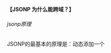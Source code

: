 #### 【JSONP 为什么能跨域？】
###### jsonp原理
JSONP的最基本的原理是：动态添加一个<script>标签，而script标签的src属性是**没有跨域的限制的**。这样说来，这种跨域方式其实与ajax XmlHttpRequest协议无关了

> 使用原生的script标签发起跨域请求 ↓
```
 <script>
         //回调函数
         function showData (result) {
             var data = JSON.stringify(result); //json对象转成字符串
             $("#text").val(data);
         }
 
         $(document).ready(function () {
 
             $("#btn").click(function () {
                 //向头部输入一个脚本，该脚本发起一个跨域请求
                 $("head").append("<script src='http://localhost:9090/student?callback=showData'><\/script>");
             });
         });
 </script>
```
++callback属性会在请求返回之后自动去调用后面的方法++

> 使用jsonp发起跨域请求 ↓
```
     <script>
 
         function showData (data) {
             console.info("调用showData");
 
             var result = JSON.stringify(data);
             $("#text").val(result);
         }
 
         $(document).ready(function () {
 
             $("#btn").click(function () {
 
                 $.ajax({
                     url: "http://localhost:9090/student",
                     type: "GET",
                     dataType: "jsonp",  //指定服务器返回的数据类型
                     jsonp: "theFunction",   
                     //指定参数名称,更改此属性会将默认的"callback参数改为自己自定义的
                     jsonpCallback: "showData", 
                     //指定回调函数名称,指定此参数之后,
                     //请求回来之后会先调用此方法再调用success方法.所以不管怎么样都会调用success
                     success: function (data) {
                         console.info("调用success");
                     }
                 });
             });
 
         });
     </script>
```
指定callback这个名称后，后台也需要跟着更改。
```
protected void doGet(HttpServletRequest request, HttpServletResponse response) throws ServletException, IOException {
    response.setCharacterEncoding("UTF-8");
    response.setContentType("text/html;charset=UTF-8");

    //数据
    List<Student> studentList = getStudentList();


    JSONArray jsonArray = JSONArray.fromObject(studentList);
    String result = jsonArray.toString();

    //前端传过来的回调函数名称
    String callback = request.getParameter("theFunction");
    //用回调函数名称包裹返回数据，这样，返回数据就作为回调函数的参数传回去了
    result = callback + "(" + result + ")";

    response.getWriter().write(result);
}
```
> jsonp方式**不支持POST方式跨域请求**，就算指定成POST方式，会自动转为GET方式；而后端如果设置成POST方式了，那就请求不了了。
> 
> jsonp的实现方式其实就是<script>脚本请求地址的方式一样，只是ajax的jsonp对其做了封装，所以可想而知，jsonp是不支持POST方式的。

<br>

---

##### 【动态页面中一个后添加的按钮怎么绑定事件】
> 因为js绑定事件代码在页面加载完成的时候就已经运行完成了,如果页面的元素本来不在页面上,绑定事件就会无效。而当你动态添加一个元素,而这个时候js早已运行完成了,所以就算你在原来的js上面已经写好绑定事件,再后来添加元素,也不会返回来调用这个绑定的js代码。所以一般都是使用事件委托来注册事件。就是在后面可能会动态加入元素的父标签上注册事件。该父标签下的所有子标签都会调用此方法。
```
$(document).on("click", "#site_add", function() { 
});
```
<br>

---


#### 【数组方法有哪些】
- push：向数组的末尾增加一项 返回值是数组的新长度
- unshift：向数组开头增加一项 返回值是数组的新长度
- pop:删除数组的末尾项 返回值是删除的数组项
- shift:删除数组开头项 返回被删除的开头项目
- splice：删除数组中的任意项 返回值是被删除的数组项
- slice:复制数组 返回值是复制到的新数组 写上数值之后 不包含被复制的最后一项

拼接：
- concat:把一个数组和另一个数组拼接在一起 返回拼接好的数组 
- join:把数组中的每一项 按照指定的分隔符拼接成字符串


排序：
- reverse:倒序数组 返回值倒序数组 原有数组改变
- sort:根据匿名函数进行冒泡排序 b-a倒序 a-b升序


兼容性不好：
- indexOf:返回获取项在数组中的索引
- lastIndexOf:返回获取项在数组中出现的最后一次索引
- forEach: 循环遍历数组 参数是一个匿名函数 默认返回为undefined
- map：循环遍历数组 参数是一个匿名函数

<br>

---

#### 【遍历数组的方法】
- **最传统方法 for循环**
- **for… in**
```
for(var i in arr){
     console.log(arr[i] +'/' + i);
 }
```
- **for... of**
```
 var arr = ["first","second",'third' ,"fourth",3,5,8];
 for(var item of arr){
     console.log(item);
 }
 //输出结果：
     first
     second
     third
     fourth
     3
     5
     8
```

for..in 和 for..of 都能遍历数组,但是有区别。遍历的item值，for...in 是数组遍历的下标值(0...length-1)；而for...of 遍历的item值是数值每一项确切的值。即 **for…in 循环出来的是key, for…of循环出来的是value**


```
var arr = ["first","second",'third' ,"fourth",3,5,8];
    //给数组添加新属性
    arr.name = 'zhangsan';
    for(var item of arr){
        console.log(item);
    }
    //输出：
        first 
        second
        third
        fourth
        3
        5
        8
    console.log('--------------分隔符----------------');
    for(var item in arr){
        console.log(arr[item] + '/' + item);
    }
    //输出：
     first/0
     second/1
     third/2
     fourth/3
     3/4
     5/5
     8/6 
     zhangsan/name
```
> 从上述代码可知：for...in 循环除了遍历数组元素外，还会遍历自定义属性，for...of只可以循环可迭代的可迭代属性，不可迭代属性在循环中被忽略了

- **foreach方法**：被传递给foreach的函数会在数组的每个元素上执行一次，元素作为参数传递给该函数
```
   var arr = ["first","second","third","fourth",3,5,8];
    //element 表示arr的单元项，index 表示arr单元项对应的索引值
    arr.forEach(function(element,index){
        console.log(element + '/' + index);

    })
    //输出结果：
      first/0
      second/1
      third/2
      fourth/3
      3/4
      5/5
      8/6
```
**注意**：未赋值的值是不会在foreach循环迭代的，但是手动赋值为undefined的元素是会被列出的
```
var arr = ['hhsfkh', '23234', , undefined, '3423',2423]
arr.forEach(function(element,index){
    console.log(element,index)
})
//输出结果
/*
hhsfkh 0
23234 1
undefined 3
3423 4
2423 5
*/
```
- **map 遍历数组**：通过callback对数组元素进行操作，并将所有操作结果放入数组中并返回该数组
```
var arr = ["first","second",'third' ,"fourth"];
 var arr2 = arr.map(function(item){
    return item.toUpperCase();
 })
 console.log(arr2);
 //输出：
 [FIRST,SECOND,THIRD, FOURTH]
```

- **filter函数**：返回一个包含所有在回调函数上返回为true的元素新数组，回调函数在此担任的是过滤器的角色，当元素符合条件，过滤器就返回true,而filter则会返回所有符合过滤条件的元素
```
var arr = ["first","second",'third' ,"fourth",3,5,8];
    var arr3 = arr.filter(function(item){
        if(typeof item == 'number'){
            return item;
        }
    })
    console.log(arr3);
    //输出结果： 
    [3,5,8]   
```

- **every函数**：当数组中的**每一个元素**在callback上被返回true时就返回true(注意：要求每一个单元项都返回true时才为true)
```
var arr = ["first","second",'third' ,"fourth",3,5,8];
var bol = arr.every(function(element){
    if(typeof element == 'string'){
        return element;
    }
 })
 console.log(bol); //false
```
**注意！！**
every()与filter()的区别是：后者会返回所有符合过滤条件的元素；前者会判断是不是数组中的所有元素都符合条件，并且返回的是布尔值

- some方法：只要数组中**有一项**在callback上就返回true
```
var arr = ["first","second",'third' ,"fourth",3,5,8];
    var bol = arr.some(function(element){
        if(typeof element == 'string'){
            return element;
        }
    })
    console.log(bol); //true
```
**注意！！**
every()与some()的区别是：前者要求所有元素都符合条件才返回true,后者要求只要有符合条件的就返回true

<br>

---

#### position的取值

取值 | 描述
---|---
absolute | 生成绝对定位的元素，相对于 static 定位以外的第一个父元素进行定位。<br>元素的位置通过 "left", "top", "right" 以及 "bottom" 属性进行规定。
fixed | 生成绝对定位的元素，相对于浏览器窗口进行定位。元素的位置通过 "left", "top", "right" 以及 "bottom" 属性进行规定。
relative | 生成相对定位的元素，相对于其正常位置进行定位。因此，"left:20" 会向元素的 LEFT 位置添加 20 像素。
static | 默认值。没有定位，元素出现在正常的流中（忽略 top, bottom, left, right 或者 z-index 声明）。
inherit | 规定应该从父元素继承 position 属性的值。

#### 304状态码
是对客户端有缓存情况下服务端的一种响应。
> 客户端在请求一个文件的时候，发现自己缓存的文件有 Last Modified ，那么在请求中会包含 If Modified Since ，这个时间就是缓存文件的 Last Modified 。因此，如果请求中包含 If Modified Since，就说明已经有缓存在客户端。服务端只要判断这个时间和当前请求的文件的修改时间就可以确定是返回 304 还是 200 。

对于静态文件，例如：CSS、图片，服务器会自动完成 Last Modified 和 If Modified Since 的比较，完成缓存或者更新。但是对于动态页面，就是动态产生的页面，往往没有包含 Last Modified 信息，这样浏览器、网关等都不会做缓存，也就是在每次请求的时候都完成一个 200 的请求。

因此，对于动态页面做缓存加速，首先要在 Response 的 HTTP Header 中增加 Last Modified 定义，其次根据 Request 中的 If Modified Since 和被请求内容的更新时间来返回 200 或者 304 。虽然在返回 304 的时候已经做了一次数据库查询，但是可以避免接下来更多的数据库查询，并且没有返回页面内容而只是一个 HTTP Header，从而大大的降低带宽的消耗，对于用户的感觉也是提高。当这些缓存有效的时候，通过 Fiddler 或HttpWatch 查看一个请求会得到这样的结果：

- 第一次访问 200 <br>
- 按F5刷新（第二次访问） 304 <br>
- 按Ctrl+F5强制刷新 200


#### 【CSS盒模型】
- 标准盒模型 content-box
- IE盒模型 border-box

CSS模型之间转换
```
{
    box-sizing: border-box | content-box;
}
```
##### 标准盒模型

![image](https://images2017.cnblogs.com/blog/1265396/201711/1265396-20171119143703656-1332857321.png)

盒子总宽高只有content的内容,在css中设置宽度只会设置content的width。当设置了padding和border属性时，总宽高就会增加。
> **allWidth = width + padding-right + padding-left + boder-left + border-right**

#####  IE盒模型

![image](https://images2017.cnblogs.com/blog/1265396/201711/1265396-20171119144229156-49945808.png)

css设置的width已经包括padding和border，所以当同时设置了padding和border属性，其实是在压缩content的宽度。

##### 边距重叠
> 边界重叠是指两个或多个盒子(可能相邻也可能嵌套)的相邻边界(其间没有任何非空内容、补白、边框)重合在一起而形成一个单一边界。
> 两个或多个块级盒子的垂直相邻边界会重合，它们的边界宽度是相邻边界宽度中的最大值。注意水平边界是不会重合的。

###### 例子
```
<style>
    .parent {
        background: #E7A1C5;
    }
    .parent .child {
        background: #C8CDF5;
        height: 100px;
        margin-top: 10px;
    }
</style>
<section class="parent">
    <article class="child"></article>
</section>
```
预想中的效果

![image](https://segmentfault.com/img/bVZBXp?w=354&h=185)

实际效果

![image](https://segmentfault.com/img/bVZBXx?w=347&h=136)

###### 解决方法(BFC)
其全英文拼写为 Block Formatting Context 直译为“块级格式化上下文”
```
{
    overflow: hidden;
    zoom: 1;    //兼容ie
}
```